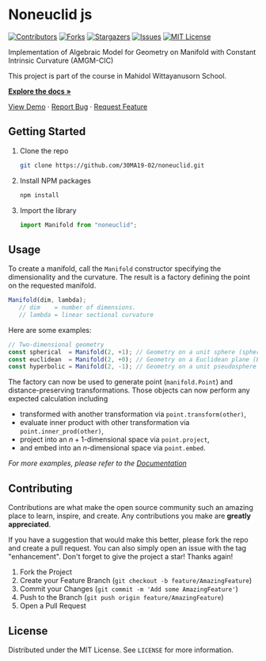 # Noneuclid js

[![Contributors][contributors-shield]][contributors-url]
[![Forks][forks-shield]][forks-url]
[![Stargazers][stars-shield]][stars-url]
[![Issues][issues-shield]][issues-url]
[![MIT License][license-shield]][license-url]

Implementation of Algebraic Model for Geometry on Manifold with Constant Intrinsic Curvature (AMGM-CIC)

This project is part of the course in Mahidol Wittayanusorn School.

[**Explore the docs »**][docs-url]

[View Demo](https://30ma19-02.github.io/)
·
[Report Bug](https://github.com/30MA19-02/30MA19-02.github.io/issues)
·
[Request Feature](https://github.com/30MA19-02/30MA19-02.github.io/issues)

## Getting Started

1. Clone the repo

   ```sh
   git clone https://github.com/30MA19-02/noneuclid.git
   ```

2. Install NPM packages

   ```sh
   npm install
   ```

3. Import the library

   ```js
   import Manifold from "noneuclid";
   ```

## Usage

To create a manifold, call the `Manifold` constructor specifying the dimensionality and the curvature.
The result is a factory defining the point on the requested manifold.

   ```js
   Manifold(dim, lambda);
      // dim    = number of dimensions.
      // lambda = linear sectional curvature
   ```

Here are some examples:

   ```js
   // Two-dimensional geometry
   const spherical  = Manifold(2, +1); // Geometry on a unit sphere (spherical geometry)
   const euclidean  = Manifold(2, +0); // Geometry on a Euclidean plane (Euclidean geometry)
   const hyperbolic = Manifold(2, -1); // Geometry on a unit pseudosphere (hyperbolic geometry)
   ```

The factory can now be used to generate point (`manifold.Point`) and distance-preserving transformations.
Those objects can now perform any expected calculation including

* transformed with another transformation via `point.transform(other)`,
* evaluate inner product with other transformation via `point.inner_prod(other)`,
* project into an $n+1$-dimensional space via `point.project`,
* and embed into an $n$-dimensional space via `point.embed`.

_For more examples, please refer to the [Documentation][docs-url]_

## Contributing

Contributions are what make the open source community such an amazing place to learn, inspire, and create. Any contributions you make are **greatly appreciated**.

If you have a suggestion that would make this better, please fork the repo and create a pull request. You can also simply open an issue with the tag "enhancement".
Don't forget to give the project a star! Thanks again!

1. Fork the Project
2. Create your Feature Branch (`git checkout -b feature/AmazingFeature`)
3. Commit your Changes (`git commit -m 'Add some AmazingFeature'`)
4. Push to the Branch (`git push origin feature/AmazingFeature`)
5. Open a Pull Request

## License

Distributed under the MIT License. See `LICENSE` for more information.

[contributors-shield]: https://img.shields.io/github/contributors/30MA19-02/30MA19-02.github.io.svg?style=for-the-badge
[contributors-url]: https://github.com/30MA19-02/30MA19-02.github.io/graphs/contributors
[forks-shield]: https://img.shields.io/github/forks/30MA19-02/30MA19-02.github.io.svg?style=for-the-badge
[forks-url]: https://github.com/30MA19-02/30MA19-02.github.io/network/members
[stars-shield]: https://img.shields.io/github/stars/30MA19-02/30MA19-02.github.io.svg?style=for-the-badge
[stars-url]: https://github.com/30MA19-02/30MA19-02.github.io/stargazers
[issues-shield]: https://img.shields.io/github/issues/30MA19-02/30MA19-02.github.io.svg?style=for-the-badge
[issues-url]: https://github.com/30MA19-02/30MA19-02.github.io/issues
[license-shield]: https://img.shields.io/github/license/30MA19-02/30MA19-02.github.io.svg?style=for-the-badge
[license-url]: https://github.com/30MA19-02/30MA19-02.github.io/blob/develop/LICENSE
[docs-url]: https://30ma19-02.github.io/noneuclid
